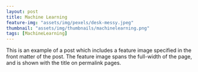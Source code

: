 ```yaml
---
layout: post
title: Machine Learning
feature-img: "assets/img/pexels/desk-messy.jpeg"
thumbnail: "assets/img/thumbnails/machinelearning.png"
tags: [MachineLearning]
---
```

This is an example of a post which includes a feature image specified in the front matter of the post. The feature image spans the full-width of the page, and is shown with the title on permalink pages.

